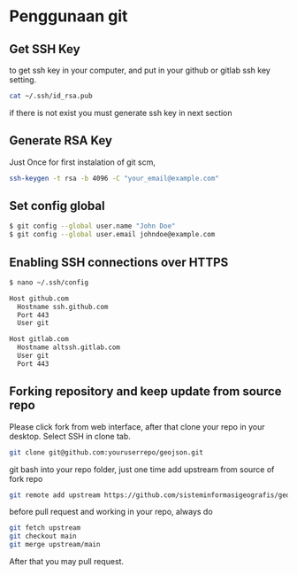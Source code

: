 # Penggunaan git

## Get SSH Key 
to get ssh key in your computer, and put in your github or gitlab ssh key setting.

```sh
cat ~/.ssh/id_rsa.pub
```
if there is not exist you must generate ssh key in next section

## Generate RSA Key
Just Once for first instalation of git scm, 
```sh
ssh-keygen -t rsa -b 4096 -C "your_email@example.com"
```

## Set config global

```sh
$ git config --global user.name "John Doe"
$ git config --global user.email johndoe@example.com
```

## Enabling SSH connections over HTTPS

```sh
$ nano ~/.ssh/config
```

```sh
Host github.com
  Hostname ssh.github.com
  Port 443
  User git

Host gitlab.com
  Hostname altssh.gitlab.com
  User git
  Port 443
```

## Forking repository and keep update from source repo
Please click fork from web interface, after that clone your repo in your desktop. Select SSH in clone tab.

```sh
git clone git@github.com:youruserrepo/geojson.git
```

git bash into your repo folder, just one time add upstream from source of fork repo

```sh
git remote add upstream https://github.com/sisteminformasigeografis/geojson.git
```

before pull request and working in your repo, always do

```sh
git fetch upstream
git checkout main
git merge upstream/main
```

After that you may pull request.
